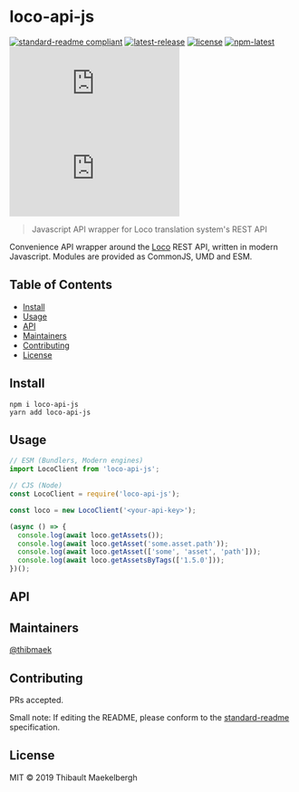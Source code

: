 # loco-api-js

[![standard-readme compliant](https://img.shields.io/badge/standard--readme-OK-green.svg)](https://github.com/RichardLitt/standard-readme)
[![latest-release](https://badgen.net/github/release/thibmaek/loco-api-js)](https://github.com/thibmaek/loco-api-js)
[![license](https://badgen.net/github/license/thibmaek/loco-api-js)](https://github.com/thibmaek/loco-api-js/LICENSE)
[![npm-latest](https://badgen.net/npm/v/loco-api-js)](https://www.npmjs.com/package/loco-api-js)
[![size-cjs](https://badgen.net/badgesize/normal/https://unpkg.com/loco-api-js/dist/index.js)](https://unpkg.com/loco-api-js/dist/index.js)
[![size-es](https://badgen.net/badgesize/normal/https://unpkg.com/loco-api-js/dist/index.es.js)](https://unpkg.com/loco-api-js/dist/index.es.js)

> Javascript API wrapper for Loco translation system&#39;s REST API

Convenience API wrapper around the [Loco](https://localise.biz) REST API, written in modern Javascript.
Modules are provided as CommonJS, UMD and ESM.

## Table of Contents

- [Install](#install)
- [Usage](#usage)
- [API](#api)
- [Maintainers](#maintainers)
- [Contributing](#contributing)
- [License](#license)

## Install

```console
npm i loco-api-js
yarn add loco-api-js
```

## Usage

```js
// ESM (Bundlers, Modern engines)
import LocoClient from 'loco-api-js';

// CJS (Node)
const LocoClient = require('loco-api-js');

const loco = new LocoClient('<your-api-key>');

(async () => {
  console.log(await loco.getAssets());
  console.log(await loco.getAsset('some.asset.path'));
  console.log(await loco.getAsset(['some', 'asset', 'path']));
  console.log(await loco.getAssetsByTags(['1.5.0']));
})();

```

## API

## Maintainers

[@thibmaek](https://github.com/thibmaek)

## Contributing

PRs accepted.

Small note: If editing the README, please conform to the [standard-readme](https://github.com/RichardLitt/standard-readme) specification.

## License

MIT © 2019 Thibault Maekelbergh
